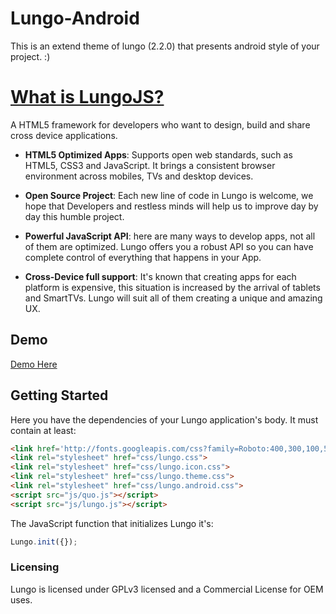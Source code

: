 Lungo-Android
=============
This is an extend theme of lungo (2.2.0) that presents android style of your project. :)

[What is LungoJS?](https://github.com/tapquo/Lungo.js)
=============
A HTML5 framework for developers who want to design, build and share cross device applications.

 * **HTML5 Optimized Apps**: Supports open web standards, such as HTML5, CSS3 and JavaScript. It brings a consistent browser environment across mobiles, TVs and desktop devices.

 * **Open Source Project**: Each new line of code in Lungo is welcome, we hope that Developers and restless minds will help us to improve day by day this humble project.

 * **Powerful JavaScript API**: here are many ways to develop apps, not all of them are optimized. Lungo offers you a robust API so you can have complete control of everything that happens in your App.

 * **Cross-Device full support**: It's known that creating apps for each platform is expensive, this situation is increased by the arrival of tablets and SmartTVs. Lungo will suit all of them creating a unique and amazing UX.


## Demo

[Demo Here](http://devcode.name/lungo-android/)

Getting Started
---------------
Here you have the dependencies of your Lungo application's body. It must contain at least:

``` html
<link href='http://fonts.googleapis.com/css?family=Roboto:400,300,100,500,700,900' rel='stylesheet' type='text/css'>
<link rel="stylesheet" href="css/lungo.css">
<link rel="stylesheet" href="css/lungo.icon.css">
<link rel="stylesheet" href="css/lungo.theme.css">
<link rel="stylesheet" href="css/lungo.android.css">
<script src="js/quo.js"></script>
<script src="js/lungo.js"></script>
```

The JavaScript function that initializes Lungo it's:
``` javascript
Lungo.init({});
```

### Licensing
Lungo is licensed under GPLv3 licensed and a Commercial License for OEM uses.
